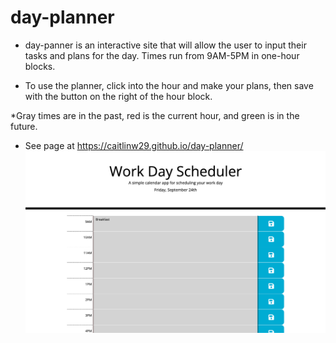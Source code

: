 # day-planner

* day-panner is an interactive site that will allow the user to input their tasks and plans for the day. Times run from 9AM-5PM in one-hour blocks.

* To use the planner, click into the hour and make your plans, then save with the button on the right of the hour block.

*Gray times are in the past, red is the current hour, and green is in the future.

* See page at https://caitlinw29.github.io/day-planner/
![Day Planner](./assets/images/day-plannerSS.png)